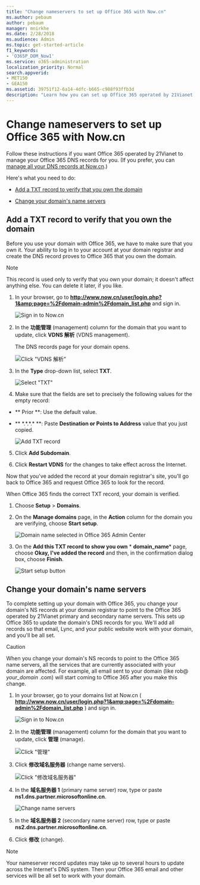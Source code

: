 ```yaml
---
title: "Change nameservers to set up Office 365 with Now.cn"
ms.author: pebaum
author: pebaum
manager: mnirkhe
ms.date: 2/28/2018
ms.audience: Admin
ms.topic: get-started-article
f1_keywords:
- 'O365P_DOM_Now1'
ms.service: o365-administration
localization_priority: Normal
search.appverid:
- MET150
- GEA150
ms.assetid: 39751f12-6a14-4dfc-b665-c988f93ffb3d
description: "Learn how you can set up Office 365 operated by 21Vianet to manage your DNS records, when Now.cn is the DNS hosting provider."
---
```


# Change nameservers to set up Office 365 with Now.cn

Follow these instructions if you want Office 365 operated by 21Vianet to manage your Office 365 DNS records for you. (If you prefer, you can [manage all your DNS records at Now.cn](create-dns-records-at-now-cn.md).)
  
Here's what you need to do:
  
- [Add a TXT record to verify that you own the domain](change-nameservers-at-now-cn.md#BKMK_add_a_record)
    
- [Change your domain's name servers](change-nameservers-at-now-cn.md#BKMK_change_your_domain_s_1)
    
## Add a TXT record to verify that you own the domain
<a name="BKMK_add_a_record"> </a>

Before you use your domain with Office 365, we have to make sure that you own it. Your ability to log in to your account at your domain registrar and create the DNS record proves to Office 365 that you own the domain.
  
> [!NOTE]
> This record is used only to verify that you own your domain; it doesn't affect anything else. You can delete it later, if you like. 
  
1. In your browser, go to **http://www.now.cn/user/login.php?1&amp;page=%2Fdomain-admin%2Fdomain_list.php** and sign in. 
    
    ![Sign in to Now.cn](../media/7525bdbc-9624-4eb5-be0a-87fa9e3fb9d2.png)
  
2. In the **功能管理** (management) column for the domain that you want to update, click **VDNS 解析** (VDNS management). 
    
    The DNS records page for your domain opens.
    
    ![Click "VDNS 解析"](../media/32ce15a4-2764-4d1e-af54-b653d5ae95b3.png)
  
3. In the **Type** drop-down list, select **TXT**.
    
    ![Select "TXT"](../media/262f0e29-3dfb-4749-bd3a-8cb4a831a43a.png)
  
4. Make sure that the fields are set to precisely the following values for the empty record:
    
  - ** Prior **: Use the default value.
    
  - ** \*.\*.\*.\* **: Paste **Destination or Points to Address** value that you just copied. 
    
    ![Add TXT record](../media/493bc4c7-c870-445e-9f6d-addb636448a7.png)
  
5. Click **Add Subdomain**.
    
6. Click **Restart VDNS** for the changes to take effect across the Internet. 
    
Now that you've added the record at your domain registrar's site, you'll go back to Office 365 and request Office 365 to look for the record.
  
When Office 365 finds the correct TXT record, your domain is verified.
  
1. Choose **Setup** \> **Domains**.
    
2. On the **Manage domains** page, in the **Action** column for the domain you are verifying, choose **Start setup**.
    
    ![Domain name selected in Office 365 Admin Center](../media/c61204f1-a025-448b-a2a1-c4d7abee7a06.png)
  
3. On the **Add this TXT record to show you own** * **domain_name*** page, choose **Okay, I've added the record** and then, in the confirmation dialog box, choose **Finish**.
    
    ![Start setup button](../media/5f6578af-ae32-49e8-b283-ec2d080420da.png)
  
## Change your domain's name servers
<a name="BKMK_change_your_domain_s_1"> </a>

To complete setting up your domain with Office 365, you change your domain's NS records at your domain registrar to point to the Office 365 operated by 21Vianet primary and secondary name servers. This sets up Office 365 to update the domain's DNS records for you. We'll add all records so that email, Lync, and your public website work with your domain, and you'll be all set.
  
> [!CAUTION]
> When you change your domain's NS records to point to the Office 365 name servers, all the services that are currently associated with your domain are affected. For example, all email sent to your domain (like rob@ *your_domain*  .com) will start coming to Office 365 after you make this change. 
  
1. In your browser, go to your domains list at Now.cn ( **http://www.now.cn/user/login.php?1&amp;page=%2Fdomain-admin%2Fdomain_list.php** ) and sign in. 
    
    ![Sign in to Now.cn](../media/7525bdbc-9624-4eb5-be0a-87fa9e3fb9d2.png)
  
2. In the **功能管理** (management) column for the domain that you want to update, click **管理** (manage). 
    
    ![Click "管理"](../media/2c0b906f-888b-4b98-bff2-934fd4a084d4.png)
  
3. Click **修改域名服务器** (change name servers). 
    
    ![Click "修改域名服务器"](../media/b2eb2058-bad2-4cdd-a63d-47aa6a6001b4.png)
  
4. In the **域名服务器 1** (primary name server) row, type or paste **ns1.dns.partner.microsoftonline.cn**. 
    
    ![Change name servers](../media/8db18717-7196-4f7e-ae28-4f564c7ce357.png)
  
5. In the **域名服务器 2** (secondary name server) row, type or paste **ns2.dns.partner.microsoftonline.cn**. 
    
6. Click **修改** (change). 
    
> [!NOTE]
> Your nameserver record updates may take up to several hours to update across the Internet's DNS system. Then your Office 365 email and other services will be all set to work with your domain. 
  

